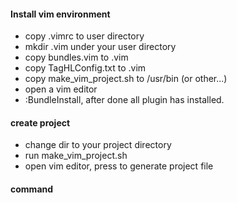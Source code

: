 #### Install vim environment
- copy .vimrc to user directory
- mkdir .vim under your user directory
- copy bundles.vim to .vim
- copy TagHLConfig.txt to .vim
- copy make_vim_project.sh to /usr/bin (or other...)
- open a vim editor
- :BundleInstall, after done all plugin has installed.

#### create project
- change dir to your project directory
- run make_vim_project.sh
- open vim editor, press <F4> to generate project file


#### command


